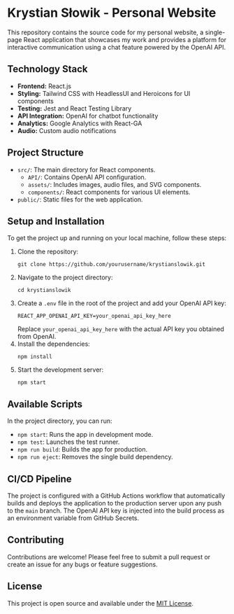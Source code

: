 
# Krystian Słowik - Personal Website

This repository contains the source code for my personal website, a single-page React application that showcases my work and provides a platform for interactive communication using a chat feature powered by the OpenAI API.

## Technology Stack

- **Frontend:** React.js
- **Styling:** Tailwind CSS with HeadlessUI and Heroicons for UI components
- **Testing:** Jest and React Testing Library
- **API Integration:** OpenAI for chatbot functionality
- **Analytics:** Google Analytics with React-GA
- **Audio:** Custom audio notifications

## Project Structure

- `src/`: The main directory for React components.
  - `API/`: Contains OpenAI API configuration.
  - `assets/`: Includes images, audio files, and SVG components.
  - `components/`: React components for various UI elements.
- `public/`: Static files for the web application.

## Setup and Installation

To get the project up and running on your local machine, follow these steps:

1. Clone the repository:
   ```
   git clone https://github.com/yourusername/krystianslowik.git
   ```
2. Navigate to the project directory:
   ```
   cd krystianslowik
   ```
3. Create a `.env` file in the root of the project and add your OpenAI API key:
   ```
   REACT_APP_OPENAI_API_KEY=your_openai_api_key_here
   ```
   Replace `your_openai_api_key_here` with the actual API key you obtained from OpenAI.
4. Install the dependencies:
   ```
   npm install
   ```
5. Start the development server:
   ```
   npm start
   ```

## Available Scripts

In the project directory, you can run:

- `npm start`: Runs the app in development mode.
- `npm test`: Launches the test runner.
- `npm run build`: Builds the app for production.
- `npm run eject`: Removes the single build dependency.

## CI/CD Pipeline

The project is configured with a GitHub Actions workflow that automatically builds and deploys the application to the production server upon any push to the `main` branch. The OpenAI API key is injected into the build process as an environment variable from GitHub Secrets.

## Contributing

Contributions are welcome! Please feel free to submit a pull request or create an issue for any bugs or feature suggestions.

## License

This project is open source and available under the [MIT License](https://opensource.org/license/mit/).
